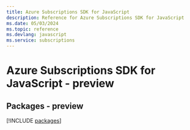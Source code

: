 ```yaml
---
title: Azure Subscriptions SDK for JavaScript
description: Reference for Azure Subscriptions SDK for JavaScript
ms.date: 05/03/2024
ms.topic: reference
ms.devlang: javascript
ms.service: subscriptions
---
```

# Azure Subscriptions SDK for JavaScript - preview
## Packages - preview
[!INCLUDE [packages](subscriptions-index.md)]